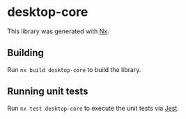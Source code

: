 # desktop-core

This library was generated with [Nx](https://nx.dev).

## Building

Run `nx build desktop-core` to build the library.

## Running unit tests

Run `nx test desktop-core` to execute the unit tests via [Jest](https://jestjs.io).
